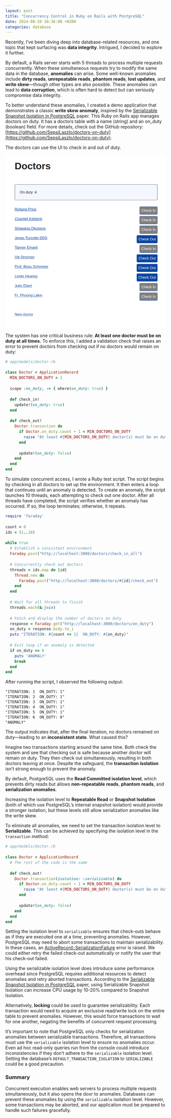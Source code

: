 ```yaml
---
layout: post
title: "Concurrency Control in Ruby on Rails with PostgreSQL"
date: 2024-08-20 10:36:00 +0200
categories: database
---
```


Recently, I’ve been diving deep into database-related resources, and one topic that kept surfacing was **data integrity**. Intrigued, I decided to explore it further.

By default, a Rails server starts with 5 threads to process multiple requests concurrently. When these simultaneous requests try to modify the same data in the database, **anomalies** can arise. Some well-known anomalies include **dirty reads**, **unrepeatable reads**, **phantom reads**, **lost updates**, and **write skew**—though other types are also possible. These anomalies can lead to **data corruption**, which is often hard to detect but can seriously compromise data integrity.

To better understand these anomalies, I created a demo application that demonstrates a classic **write skew anomaly**, inspired by the [Serializable Snapshot Isolation in PostgreSQL](https://drkp.net/papers/ssi-vldb12.pdf) paper. This Ruby on Rails app manages doctors on duty. It has a doctors table with a name (string) and an on_duty (boolean) field. For more details, check out the GitHub repository: [https://github.com/SepsiLaszlo/doctors-on-duty](https://github.com/SepsiLaszlo/doctors-on-duty).

The doctors can use the UI to check in and out of duty.

![doctors-on-duty](/images/doctors-on-duty.png)

The system has one critical business rule: **At least one doctor must be on duty at all times.** To enforce this, I added a validation check that raises an error to prevent doctors from checking out if no doctors would remain on duty:

```ruby
# app/models/doctor.rb

class Doctor < ApplicationRecord
  MIN_DOCTORS_ON_DUTY = 1

  scope :on_duty, -> { where(on_duty: true) }

  def check_in!
    update!(on_duty: true)
  end

  def check_out!
    Doctor.transaction do
      if Doctor.on_duty.count - 1 < MIN_DOCTORS_ON_DUTY
        raise "At least #{MIN_DOCTORS_ON_DUTY} doctor(s) must be on duty"
      end

      update!(on_duty: false)
    end
  end
end
```

To simulate concurrent access, I wrote a Ruby test script. The script begins by checking in all doctors to set up the environment. It then enters a loop that continues until an anomaly is detected. To create an anomaly, the script launches 10 threads, each attempting to check out one doctor. After all threads have completed, the script verifies whether an anomaly has occurred. If so, the loop terminates; otherwise, it repeats.

```ruby
require 'faraday'

count = 0
ids = (1..10)

while true
  # Establish a consistent environment
  Faraday.post("http://localhost:3000/doctors/check_in_all")

  # Concurrently check out doctors
  threads = ids.map do |id|
    Thread.new do
      Faraday.post("http://localhost:3000/doctors/#{id}/check_out")
    end
  end

  # Wait for all threads to finish
  threads.each(&:join)

  # Fetch and display the number of doctors on duty
  response = Faraday.get("http://localhost:3000/doctors/on_duty")
  on_duty = response.body.to_i
  puts "ITERATION: #{count += 1}  ON_DUTY: #{on_duty}"

  # Exit loop if an anomaly is detected
  if on_duty == 0
    puts 'ANOMALY'
    break
  end
end
```

After running the script, I observed the following output:

```shell
"ITERATION: 1  ON_DUTY: 1"
"ITERATION: 2  ON_DUTY: 1"
"ITERATION: 3  ON_DUTY: 1"
"ITERATION: 4  ON_DUTY: 1"
"ITERATION: 5  ON_DUTY: 1"
"ITERATION: 6  ON_DUTY: 0"
"ANOMALY"
```

The output indicates that, after the final iteration, no doctors remained on duty—leading to an **inconsistent state**. What caused this?

Imagine two transactions starting around the same time. Both check the system and see that checking out is safe because another doctor will remain on duty. They then check out simultaneously, resulting in both doctors leaving at once. Despite the safeguard, the **transaction isolation** isn’t strong enough to prevent the anomaly.

By default, PostgreSQL uses the **Read Committed isolation level**, which prevents dirty reads but allows **non-repeatable reads**, **phantom reads**, and **serialization anomalies**.

Increasing the isolation level to **Repeatable Read** or **Snapshot Isolation** (both of which use PostgreSQL’s internal snapshot isolation) would provide a stronger isolation, but these levels still allow serialization anomalies like the write skew.

To eliminate all anomalies, we need to set the transaction isolation level to **Serializable**. This can be achieved by specifying the isolation level in the `transaction` method:

```ruby
# app/models/doctor.rb

class Doctor < ApplicationRecord 
  # The rest of the code is the same

  def check_out!
    Doctor.transaction(isolation: :serializable) do
      if Doctor.on_duty.count - 1 < MIN_DOCTORS_ON_DUTY
        raise "At least #{MIN_DOCTORS_ON_DUTY} doctor(s) must be on duty"
      end

      update!(on_duty: false)
    end
  end
end
```

Setting the isolation level to `serializable` ensures that check-outs behave as if they are executed one at a time, preventing anomalies. However, PostgreSQL may need to abort some transactions to maintain serializability. In these cases, an [ActiveRecord::SerializationFailure](https://api.rubyonrails.org/v7.1.3.4/classes/ActiveRecord/SerializationFailure.html) error is raised. We could either retry the failed check-out automatically or notify the user that his check-out failed.

Using the serializable isolation level does introduce some performance overhead since PostgreSQL requires additional resources to detect anomalies and retry aborted transactions. According to the [Serializable Snapshot Isolation in PostgreSQL](https://drkp.net/papers/ssi-vldb12.pdf) paper, using Serializable Snapshot Isolation can increase CPU usage by 10-20% compared to Snapshot Isolation.

Alternatively, **locking** could be used to guarantee serializability. Each transaction would need to acquire an exclusive read/write lock on the entire table to prevent anomalies. However, this would force transactions to wait for one another, negating the benefits of concurrent request processing.

It’s important to note that PostgreSQL only checks for serialization anomalies between serializable transactions. Therefore, all transactions must use the `serializable` isolation level to ensure no anomalies occur. Even ad hoc read-only queries run from the console could introduce inconsistencies if they don’t adhere to the `serializable` isolation level. Setting the database’s `DEFAULT_TRANSACTION_ISOLATION` to `SERIALIZABLE` could be a good precaution.

### Summary

Concurrent execution enables web servers to process multiple requests simultaneously, but it also opens the door to anomalies. Databases can prevent these anomalies by using the `serializable` isolation level. However, some transactions may be aborted, and our application must be prepared to handle such failures gracefully.
